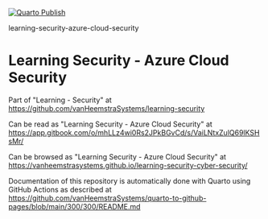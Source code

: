 [![Quarto Publish](https://github.com/vanHeemstraSystems/learning-security-azure-cloud-security/actions/workflows/publish.yml/badge.svg)](https://github.com/vanHeemstraSystems/learning-security-azure-cloud-security/actions/workflows/publish.yml)

learning-security-azure-cloud-security
# Learning Security - Azure Cloud Security

Part of "Learning - Security" at https://github.com/vanHeemstraSystems/learning-security

Can be read as "Learning Security - Azure Cloud Security" at https://app.gitbook.com/o/mhLLz4wi0Rs2JPkBGvCd/s/VaiLNtxZulQ69lKSHsMr/

Can be browsed as "Learning Security - Azure Cloud Security" at https://vanheemstrasystems.github.io/learning-security-cyber-security/

Documentation of this repository is automatically done with Quarto using GitHub Actions as described at https://github.com/vanHeemstraSystems/quarto-to-github-pages/blob/main/300/300/README.md
